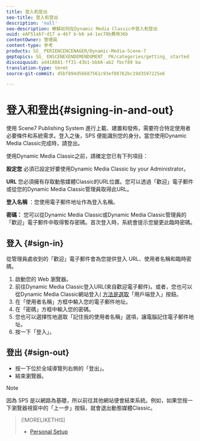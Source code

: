 ```yaml
---
title: 登入和登出
seo-title: 登入和登出
description: 'null'
seo-description: 瞭解如何在Dynamic Media Classic中登入和登出
uuid: eAF51ab7-d17 a-4b7 b-b6 a4-1ec78b費用36b
contentOwner: 管理員
content-type: 參考
products: SG_ PERIENCENCENAGER/Dynamic-Media-Scene-7
geptopics: SG_ ENSCENEXENDEMENDUMENT_ PK/categories/getting_ started
discoiquuid: ad418881-ff31-43b1-bbb6-ab2 fbcf89 ba
translation-type: tm+mt
source-git-commit: d5bf894d56687561c93ef08762bc19d3597225e6

---
```



# 登入和登出{#signing-in-and-out}

使用 Scene7 Publishing System 進行上載、建置和發佈，需要符合特定使用者必要條件和系統需求。登入之後，SPS 便能識別您的身分。當您使用Dynamic Media Classic完成時，請登出。

使用Dynamic Media Classic之前，請確定您已有下列項目：

**設定您** 必須已設定好要使用Dynamic Media Classic by your Administrator。

**URL** 您必須擁有存取動態媒體Classic的URL位置。您可以透過「歡迎」電子郵件或從您的Dynamic Media Classic管理員取得此URL。

**登入名稱** ：您使用電子郵件地址作為登入名稱。

**密碼：** 您可以從Dynamic Media Classic或Dynamic Media Classic管理員的「歡迎」電子郵件中取得暫存密碼。首次登入時，系統會提示您變更此臨時密碼。

## 登入 {#sign-in}

從管理員處收到的「歡迎」電子郵件會為您提供登入 URL、使用者名稱和臨時密碼。

1. 啟動您的 Web 瀏覽器。
1. 前往Dynamic Media Classic登入URL(來自歡迎電子郵件)。或者，您也可以從Dynamic Media Classic網站登入( [方法是選取](https://www.adobe.com/products/scene7.html)「用戶端登入」按鈕。
1. 在「使用者名稱」方框中輸入您的電子郵件地址。
1. 在「密碼」方框中輸入您的密碼。
1. 您也可以選擇性地選取「記住我的使用者名稱」選項，讓電腦記住電子郵件地址。
1. 按一下「登入」。

## 登出 {#sign-out}

* 按一下位於全域導覽列右側的「登出」。
* 結束瀏覽器。

>[!NOTE]
>
>因為 SPS 是以網路為基礎，所以前往其他網站便會結束系統。例如，如果您按一下瀏覽器視窗中的「上一步」按鈕，就會退出動態媒體Classic。

>[!MORELIKETHIS]
>
>* [Personal Setup](personal-setup.md#personal_setup)

